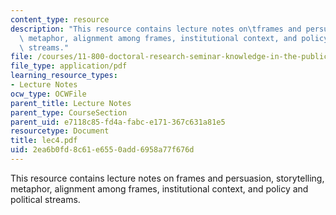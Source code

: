 ```yaml
---
content_type: resource
description: "This resource contains lecture notes on\tframes and persuasion, storytelling,\
  \ metaphor, alignment among frames, institutional context, and policy and political\
  \ streams."
file: /courses/11-800-doctoral-research-seminar-knowledge-in-the-public-arena-spring-2007/2ea6b0fd8c61e6550add6958a77f676d_lec4.pdf
file_type: application/pdf
learning_resource_types:
- Lecture Notes
ocw_type: OCWFile
parent_title: Lecture Notes
parent_type: CourseSection
parent_uid: e7118c85-fd4a-fabc-e171-367c631a81e5
resourcetype: Document
title: lec4.pdf
uid: 2ea6b0fd-8c61-e655-0add-6958a77f676d
---
```

This resource contains lecture notes on	frames and persuasion, storytelling, metaphor, alignment among frames, institutional context, and policy and political streams.

